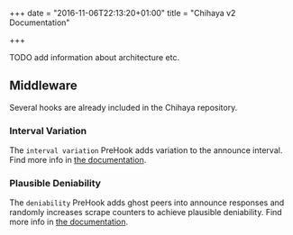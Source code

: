 +++
date = "2016-11-06T22:13:20+01:00"
title = "Chihaya v2 Documentation"

+++

TODO add information about architecture etc.

## Middleware

Several hooks are already included in the Chihaya repository.

### Interval Variation

The `interval variation` PreHook adds variation to the announce interval.
Find more info in [the documentation](/docs/v2/middleware/varinterval/).

### Plausible Deniability

The `deniability` PreHook adds ghost peers into announce responses and randomly increases scrape counters to achieve plausible deniability.
Find more info in [the documentation](/docs/v2/middleware/deniability/).

